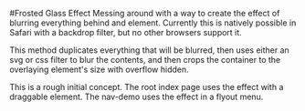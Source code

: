 #Frosted Glass Effect
Messing around with a way to create the effect of blurring everything behind and element. Currently this is natively possible in Safari with a backdrop filter, but no other browsers support it.

This method duplicates everything that will be blurred, then uses either an svg or css filter to blur the contents, and then crops the container to the overlaying element's size with overflow hidden.

This is a rough initial concept. The root index page uses the effect with a draggable element. The nav-demo uses the effect in a flyout menu.

